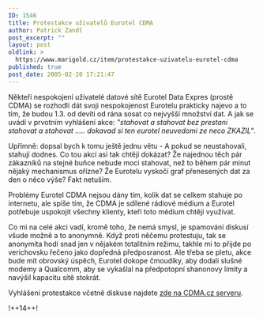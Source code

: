 ```yaml
---
ID: 1546
title: Protestakce uživatelů Eurotel CDMA
author: Patrick Zandl
post_excerpt: ""
layout: post
oldlink: >
  https://www.marigold.cz/item/protestakce-uzivatelu-eurotel-cdma
published: true
post_date: 2005-02-20 17:21:47
---
```

<p>Někteří nespokojení uživatelé datové sítě Eurotel Data Expres (prostě CDMA) se rozhodli dát svoji nespokojenost Eurotelu prakticky najevo a to tím, že budou 1.3. od devíti od rána sosat co nejvyšší množství dat. A jak se uvádí v prvotním vyhlášení akce: <i>"stahovat a stahovat bez prestani stahovat a stahovat ..... dokavad si ten eurotel neuvedomi ze neco ZKAZIL"</i>. </p>

<p>Upřímně: dopsal bych k tomu ještě jednu větu - A pokud se neustahovali, stahují dodnes. Co tou akcí asi tak chtějí dokázat? Že najednou těch pár zákazníků na stejné buňce nebude moci stahovat, než to během pár minut nějaký mechanismus ořízne? Že Eurotelu vyskočí graf přenesených dat za den o něco výše? Fakt netuším. </p>

<p>Problémy Eurotel CDMA nejsou dány tím, kolik dat se celkem stahuje po internetu, ale spíše tím, že CDMA je sdílené rádiové médium a Eurotel potřebuje uspokojit všechny klienty, kteří toto médium chtějí využívat.</p>

<p>Co mi na celé akci vadí, kromě toho, že nemá smysl, je spamování diskusí všude možně a to anonymně. Když proti něčemu protestuju, tak se anonymita hodí snad jen v nějakém totalitním režimu, takhle mi to přijde po verichovsku řečeno jako dopředná předposranost.  Ale třeba se pletu, akce bude mít obrovský úspěch, Eurotel dokope čmoudíky, aby dodali slušné modemy a Qualcomm, aby se vykašlal na předpotopní shanonovy limity a navýšil kapacitu sítě stokrát. </p>

<p>Vyhlášení protestakce včetně diskuse najdete <a href="http://www.cdma.cz/diskuze.php?vlakno=40646&amp;reakce=40646">zde na CDMA.cz serveru</a>.
</p>

<p>!++14++!
</p>
